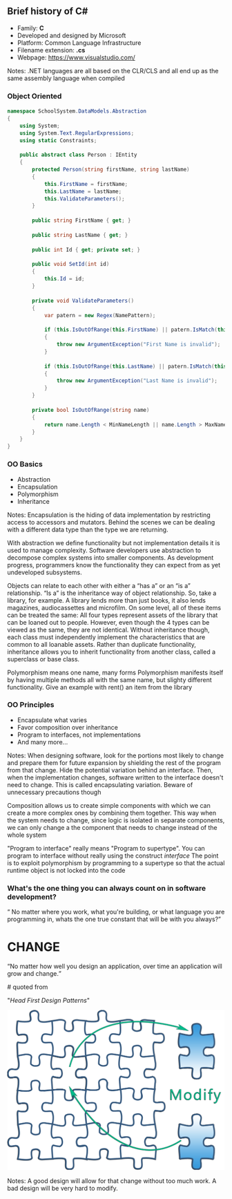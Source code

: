 ## Brief history of C# #

* Family: **C** <!-- .element class="text-success" -->
* Developed and designed by Microsoft
* Platform: Common Language Infrastructure
* Filename extension: **.cs** <!-- .element class="text-success" -->
* Webpage: https://www.visualstudio.com/

Notes:
.NET languages are all based on the
CLR/CLS and all end up as the same assembly language when compiled


### Object Oriented

```C#
namespace SchoolSystem.DataModels.Abstraction
{
    using System;
    using System.Text.RegularExpressions;
    using static Constraints;

    public abstract class Person : IEntity
    {
        protected Person(string firstName, string lastName)
        {
            this.FirstName = firstName;
            this.LastName = lastName;
            this.ValidateParameters();
        }

        public string FirstName { get; }

        public string LastName { get; }

        public int Id { get; private set; }

        public void SetId(int id)
        {
            this.Id = id;
        }

        private void ValidateParameters()
        {
            var patern = new Regex(NamePattern);

            if (this.IsOutOfRange(this.FirstName) || patern.IsMatch(this.FirstName) == false)
            {
                throw new ArgumentException("First Name is invalid");
            }

            if (this.IsOutOfRange(this.LastName) || patern.IsMatch(this.LastName) == false)
            {
                throw new ArgumentException("Last Name is invalid");
            }
        }

        private bool IsOutOfRange(string name)
        {
            return name.Length < MinNameLength || name.Length > MaxNameLength;
        }
    }
}
```
<!-- .element class="code code-large" -->


<!-- .element style="text-align: left" -->
### OO Basics

* Abstraction
* Encapsulation
* Polymorphism
* Inheritance

Notes:
Encapsulation is the hiding of data implementation by restricting 
access to accessors and mutators. Behind the scenes we can be dealing
with a different data type than the type we are returning.

With abstraction we define functionality but not implementation details
it is used to manage complexity. Software developers use abstraction to
decompose complex systems into smaller components. As development
progress, programmers know the functionality they can expect from as
yet undeveloped subsystems.

Objects can relate to each other with either a “has a” or an “is a” 
relationship. “Is a” is the inheritance way of object relationship.
So, take a library, for example.  A library lends more than just books,
it also lends magazines, audiocassettes and microfilm.  On some
level, all of these items can be treated the same: All four types
represent assets of the library that can be loaned out to people. 
However, even though the 4 types can be viewed as the same, they are
not identical. Without inheritance though, each class must 
independently implement the characteristics that are common to all
loanable assets. Rather than duplicate functionality, inheritance
allows you to inherit functionality from another class,
called a superclass or base class.

Polymorphism means one name, many forms
Polymorphism manifests itself by having multiple methods all with the
same name, but slighty different functionality.
Give an example with rent() an item from the library 


<!-- .element style="text-align: right" -->
### OO Principles

* Encapsulate what varies
* Favor composition over inheritance
* Program to interfaces, not implementations
* And many more...

Notes:
When designing software, look for the portions most likely to change
and prepare them for future expansion by shielding the rest of the
program from that change.
Hide the potential variation behind an interface. Then, when the
implementation changes, software written to the interface doesn't need
to change. This is called encapsulating variation.
Beware of unnecessary precautions though

Composition allows us to create simple components with which we can
create a more complex ones by combining them together. This way
when the system needs to change, since logic is isolated in separate
components, we can only change a the component that needs to change 
instead of the whole system

"Program to interface" really means "Program to supertype". You
can program to interface without really using the construct *interface*
The point is to exploit polymorphism by programming to a supertype
so that the actual runtime object is not locked into the code


<!-- .element style="text-align: left" -->
### What's the one thing you can always count on in software development?

<q> No matter where you work, what you're building, or what language you
are programming in, whats the one true constant that will be with you
always?</q>

# CHANGE 
<!-- .element class="fragment fade-right" style="color: #1b91ff" -->

<q class="fragment">No matter how well you design an application, over time an
application will grow and change.</q>

\# quoted from 
<!-- .element class="fragment" style="text-align: right" --> 
"*Head First Design Patterns*" <!-- .element class="text-info" -->


![composition puzzle](../img/tutorial/puzzle_components.png)

Notes:
A good design will allow for that change without too much work.
A bad design will be very hard to modify.

